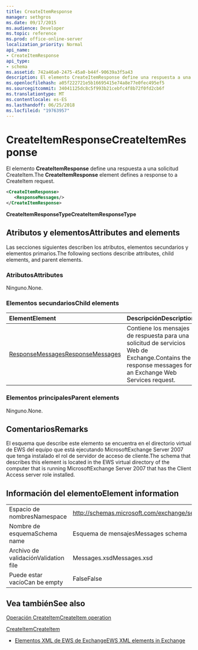 ```yaml
---
title: CreateItemResponse
manager: sethgros
ms.date: 09/17/2015
ms.audience: Developer
ms.topic: reference
ms.prod: office-online-server
localization_priority: Normal
api_name:
- CreateItemResponse
api_type:
- schema
ms.assetid: 742a46a0-2475-45a0-b44f-90639a3f5a43
description: El elemento CreateItemResponse define una respuesta a una solicitud CreateItem.
ms.openlocfilehash: a05f222721e5b16695415e74a8e77e0fec495ef5
ms.sourcegitcommit: 34041125dc8c5f993b21cebfc4f8b72f0fd2cb6f
ms.translationtype: MT
ms.contentlocale: es-ES
ms.lasthandoff: 06/25/2018
ms.locfileid: "19763957"
---
```

# <a name="createitemresponse"></a><span data-ttu-id="76a30-103">CreateItemResponse</span><span class="sxs-lookup"><span data-stu-id="76a30-103">CreateItemResponse</span></span>

<span data-ttu-id="76a30-104">El elemento **CreateItemResponse** define una respuesta a una solicitud CreateItem.</span><span class="sxs-lookup"><span data-stu-id="76a30-104">The **CreateItemResponse** element defines a response to a CreateItem request.</span></span> 
  
```xml
<CreateItemResponse>
   <ResponseMessages/>
</CreateItemResponse>
```

 <span data-ttu-id="76a30-105">**CreateItemResponseType**</span><span class="sxs-lookup"><span data-stu-id="76a30-105">**CreateItemResponseType**</span></span>
## <a name="attributes-and-elements"></a><span data-ttu-id="76a30-106">Atributos y elementos</span><span class="sxs-lookup"><span data-stu-id="76a30-106">Attributes and elements</span></span>

<span data-ttu-id="76a30-107">Las secciones siguientes describen los atributos, elementos secundarios y elementos primarios.</span><span class="sxs-lookup"><span data-stu-id="76a30-107">The following sections describe attributes, child elements, and parent elements.</span></span>
  
### <a name="attributes"></a><span data-ttu-id="76a30-108">Atributos</span><span class="sxs-lookup"><span data-stu-id="76a30-108">Attributes</span></span>

<span data-ttu-id="76a30-109">Ninguno.</span><span class="sxs-lookup"><span data-stu-id="76a30-109">None.</span></span>
  
### <a name="child-elements"></a><span data-ttu-id="76a30-110">Elementos secundarios</span><span class="sxs-lookup"><span data-stu-id="76a30-110">Child elements</span></span>

|<span data-ttu-id="76a30-111">**Element**</span><span class="sxs-lookup"><span data-stu-id="76a30-111">**Element**</span></span>|<span data-ttu-id="76a30-112">**Descripción**</span><span class="sxs-lookup"><span data-stu-id="76a30-112">**Description**</span></span>|
|:-----|:-----|
|[<span data-ttu-id="76a30-113">ResponseMessages</span><span class="sxs-lookup"><span data-stu-id="76a30-113">ResponseMessages</span></span>](responsemessages.md) <br/> |<span data-ttu-id="76a30-114">Contiene los mensajes de respuesta para una solicitud de servicios Web de Exchange.</span><span class="sxs-lookup"><span data-stu-id="76a30-114">Contains the response messages for an Exchange Web Services request.</span></span>  <br/> |
   
### <a name="parent-elements"></a><span data-ttu-id="76a30-115">Elementos principales</span><span class="sxs-lookup"><span data-stu-id="76a30-115">Parent elements</span></span>

<span data-ttu-id="76a30-116">Ninguno.</span><span class="sxs-lookup"><span data-stu-id="76a30-116">None.</span></span>
  
## <a name="remarks"></a><span data-ttu-id="76a30-117">Comentarios</span><span class="sxs-lookup"><span data-stu-id="76a30-117">Remarks</span></span>

<span data-ttu-id="76a30-118">El esquema que describe este elemento se encuentra en el directorio virtual de EWS del equipo que está ejecutando MicrosoftExchange Server 2007 que tenga instalado el rol de servidor de acceso de cliente.</span><span class="sxs-lookup"><span data-stu-id="76a30-118">The schema that describes this element is located in the EWS virtual directory of the computer that is running MicrosoftExchange Server 2007 that has the Client Access server role installed.</span></span>
  
## <a name="element-information"></a><span data-ttu-id="76a30-119">Información del elemento</span><span class="sxs-lookup"><span data-stu-id="76a30-119">Element information</span></span>

|||
|:-----|:-----|
|<span data-ttu-id="76a30-120">Espacio de nombres</span><span class="sxs-lookup"><span data-stu-id="76a30-120">Namespace</span></span>  <br/> |http://schemas.microsoft.com/exchange/services/2006/messages  <br/> |
|<span data-ttu-id="76a30-121">Nombre de esquema</span><span class="sxs-lookup"><span data-stu-id="76a30-121">Schema name</span></span>  <br/> |<span data-ttu-id="76a30-122">Esquema de mensajes</span><span class="sxs-lookup"><span data-stu-id="76a30-122">Messages schema</span></span>  <br/> |
|<span data-ttu-id="76a30-123">Archivo de validación</span><span class="sxs-lookup"><span data-stu-id="76a30-123">Validation file</span></span>  <br/> |<span data-ttu-id="76a30-124">Messages.xsd</span><span class="sxs-lookup"><span data-stu-id="76a30-124">Messages.xsd</span></span>  <br/> |
|<span data-ttu-id="76a30-125">Puede estar vacío</span><span class="sxs-lookup"><span data-stu-id="76a30-125">Can be empty</span></span>  <br/> |<span data-ttu-id="76a30-126">False</span><span class="sxs-lookup"><span data-stu-id="76a30-126">False</span></span>  <br/> |
   
## <a name="see-also"></a><span data-ttu-id="76a30-127">Vea también</span><span class="sxs-lookup"><span data-stu-id="76a30-127">See also</span></span>



[<span data-ttu-id="76a30-128">Operación CreateItem</span><span class="sxs-lookup"><span data-stu-id="76a30-128">CreateItem operation</span></span>](createitem-operation.md)
  
[<span data-ttu-id="76a30-129">CreateItem</span><span class="sxs-lookup"><span data-stu-id="76a30-129">CreateItem</span></span>](createitem.md)


- [<span data-ttu-id="76a30-130">Elementos XML de EWS de Exchange</span><span class="sxs-lookup"><span data-stu-id="76a30-130">EWS XML elements in Exchange</span></span>](ews-xml-elements-in-exchange.md)

